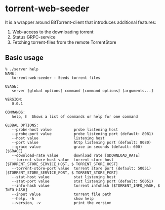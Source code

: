 # torrent-web-seeder

It is a wrapper around BitTorrent-client that introduces additional features:
1. Web-access to the downloading torrent
2. Status GRPC-service
3. Fetching torrent-files from the remote TorrentStore

## Basic usage

```
% ./server help
NAME:
   torrent-web-seeder - Seeds torrent files

USAGE:
   server [global options] command [command options] [arguments...]

VERSION:
   0.0.1

COMMANDS:
   help, h  Shows a list of commands or help for one command

GLOBAL OPTIONS:
   --probe-host value          probe listening host
   --probe-port value          probe listening port (default: 8081)
   --host value                listening host
   --port value                http listening port (default: 8080)
   --grace value               grace in seconds (default: 600) [$GRACE]
   --download-rate value       download rate [$DOWNLOAD_RATE]
   --torrent-store-host value  torrent store host [$TORRENT_STORE_SERVICE_HOST, $ TORRENT_STORE_HOST]
   --torrent-store-port value  torrent store port (default: 50051) [$TORRENT_STORE_SERVICE_PORT, $ TORRENT_STORE_PORT]
   --stat-host value           stat listening host
   --stat-port value           stat listening port (default: 50051)
   --info-hash value           torrent infohash [$TORRENT_INFO_HASH, $ INFO_HASH]
   --input value               torrent file path
   --help, -h                  show help
   --version, -v               print the version
```